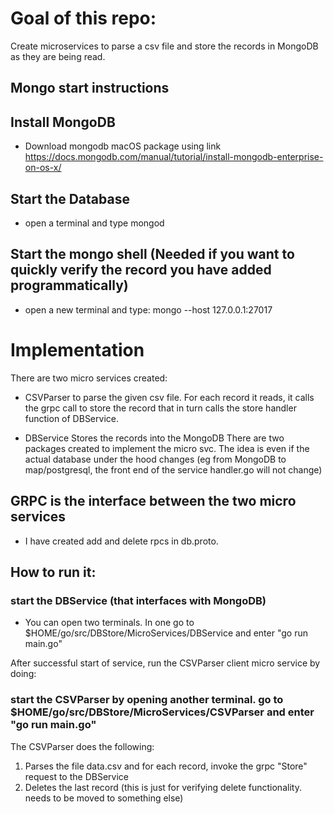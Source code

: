 # Goal of this repo:
 Create microservices to parse a csv file and store the records in MongoDB as they are being read.

## Mongo start instructions

## Install MongoDB
- Download mongodb macOS package using link https://docs.mongodb.com/manual/tutorial/install-mongodb-enterprise-on-os-x/

## Start the Database
- open a terminal and type
  mongod

## Start the mongo shell (Needed if you want to quickly verify the record you have added programmatically)
- open a new terminal and type:
  mongo --host 127.0.0.1:27017

# Implementation
There are two micro services created:
- CSVParser to parse the given csv file. For each record it reads, it calls the grpc call to store the record that in turn calls
  the store handler function of DBService.

- DBService
  Stores the records into the MongoDB
  There are two packages created to implement the micro svc. The idea is even if the actual database under the hood changes
  (eg from MongoDB to map/postgresql, the front end of the service handler.go will not change)

## GRPC is the interface between the two micro services
- I have created add and delete rpcs in db.proto.

## How to run it:

### start the DBService (that interfaces with MongoDB)
- You can open two terminals. In one go to $HOME/go/src/DBStore/MicroServices/DBService and enter "go run main.go"

After successful start of service, run the CSVParser client micro service by doing:

### start the CSVParser by opening another terminal. go to $HOME/go/src/DBStore/MicroServices/CSVParser and enter "go run main.go"

The CSVParser does the following:
1) Parses the file data.csv and for each record, invoke the grpc "Store" request to the DBService
2) Deletes the last record (this is just for verifying delete functionality. needs to be moved to something else)